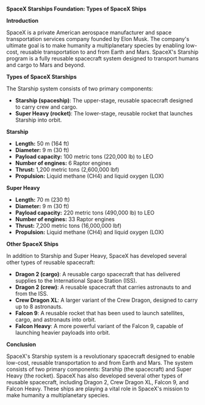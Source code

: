 **SpaceX Starships Foundation: Types of SpaceX Ships**

**Introduction**

SpaceX is a private American aerospace manufacturer and space transportation services company founded by Elon Musk. The company's ultimate goal is to make humanity a multiplanetary species by enabling low-cost, reusable transportation to and from Earth and Mars. SpaceX's Starship program is a fully reusable spacecraft system designed to transport humans and cargo to Mars and beyond.

**Types of SpaceX Starships**

The Starship system consists of two primary components:

* **Starship (spaceship)**:  The upper-stage, reusable spacecraft designed to carry crew and cargo.
* **Super Heavy (rocket)**:  The lower-stage, reusable rocket that launches Starship into orbit.

**Starship**

* **Length:** 50 m (164 ft)
* **Diameter:** 9 m (30 ft)
* **Payload capacity:** 100 metric tons (220,000 lb) to LEO
* **Number of engines:** 6 Raptor engines
* **Thrust:** 1,200 metric tons (2,600,000 lbf)
* **Propulsion:** Liquid methane (CH4) and liquid oxygen (LOX)

**Super Heavy**

* **Length:** 70 m (230 ft)
* **Diameter:** 9 m (30 ft)
* **Payload capacity:** 220 metric tons (490,000 lb) to LEO
* **Number of engines:** 33 Raptor engines
* **Thrust:** 7,200 metric tons (16,000,000 lbf)
* **Propulsion:** Liquid methane (CH4) and liquid oxygen (LOX)

**Other SpaceX Ships**

In addition to Starship and Super Heavy, SpaceX has developed several other types of reusable spacecraft:

* **Dragon 2 (cargo)**: A reusable cargo spacecraft that has delivered supplies to the International Space Station (ISS).
* **Dragon 2 (crew)**: A reusable spacecraft that carries astronauts to and from the ISS.
* **Crew Dragon XL**: A larger variant of the Crew Dragon, designed to carry up to 8 astronauts.
* **Falcon 9**: A reusable rocket that has been used to launch satellites, cargo, and astronauts into orbit.
* **Falcon Heavy**: A more powerful variant of the Falcon 9, capable of launching heavier payloads into orbit.

**Conclusion**

SpaceX's Starship system is a revolutionary spacecraft designed to enable low-cost, reusable transportation to and from Earth and Mars. The system consists of two primary components: Starship (the spacecraft) and Super Heavy (the rocket). SpaceX has also developed several other types of reusable spacecraft, including Dragon 2, Crew Dragon XL, Falcon 9, and Falcon Heavy. These ships are playing a vital role in SpaceX's mission to make humanity a multiplanetary species.
